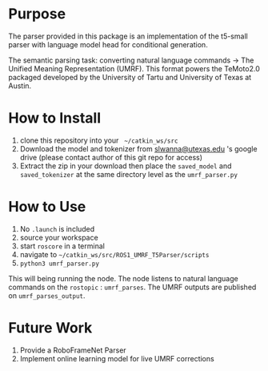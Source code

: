 # Purpose
The parser provided in this package is an implementation of the t5-small parser with language model head for conditional generation. 

The semantic parsing task:
converting natural language commands -> The Unified Meaning Representation (UMRF). This format powers the TeMoto2.0 packaged developed by the University of Tartu and University of Texas at Austin.

# How to Install
1) clone this repository into your <code> ~/catkin_ws/src </code>
2) Download the model and tokenizer from slwanna@utexas.edu 's google drive (please contact author of this git repo for access)
3) Extract the zip in your download then place the <code>saved_model</code> and <code>saved_tokenizer</code> at the same directory level as the <code>umrf_parser.py</code>

# How to Use
1) No <code>.launch</code> is included
2) source your workspace
3) start <code>roscore</code> in a terminal
4) navigate to <code>~/catkin_ws/src/ROS1_UMRF_T5Parser/scripts</code>
5) <code>python3 umrf_parser.py</code>

This will being running the node. The node listens to natural language commands on the <code>rostopic</code> : <code>umrf_parses</code>. The UMRF outputs are published on <code>umrf_parses_output</code>.

# Future Work
1) Provide a RoboFrameNet Parser
2) Implement online learning model for live UMRF corrections